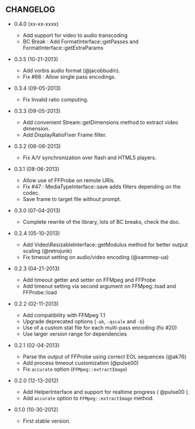 CHANGELOG
---------

* 0.4.0 (xx-xx-xxxx)

  * Add support for video to audio transcoding
  * BC Break : Add FormatInterface::getPasses and FormatInterface::getExtraParams

* 0.3.5 (10-21-2013)

  * Add vorbis audio format (@jacobbudin).
  * Fix #66 : Allow single pass encodings.

* 0.3.4 (09-05-2013)

  * Fix Invalid ratio computing.

* 0.3.3 (09-05-2013)

  * Add convenient Stream::getDimensions method to extract video dimension.
  * Add DisplayRatioFixer Frame filter.

* 0.3.2 (08-08-2013)

  * Fix A/V synchronization over flash and HTML5 players.

* 0.3.1 (08-06-2013)

  * Allow use of FFProbe on remote URIs.
  * Fix #47 : MediaTypeInterface::save adds filters depending on the codec.
  * Save frame to target file without prompt.

* 0.3.0 (07-04-2013)

  * Complete rewrite of the library, lots of BC breaks, check the doc.

* 0.2.4 (05-10-2013)

  * Add Video\ResizableInterface::getModulus method for better output scaling (@retrojunk)
  * Fix timeout setting on audio/video encoding (@xammep-ua)

* 0.2.3 (04-21-2013)

  * Add timeout getter and setter on FFMpeg and FFProbe
  * Add timeout setting via second argument on FFMpeg::load and FFProbe::load

* 0.2.2 (02-11-2013)

  * Add compatibility with FFMpeg 1.1
  * Upgrade deprecated options (`-ab`, `-qscale` and `-b`)
  * Use of a custom stat file for each multi-pass encoding (fix #20)
  * Use larger version range for dependencies

* 0.2.1 (02-04-2013)

  * Parse the output of FFProbe using correct EOL sequences (@ak76)
  * Add process timeout customization (@pulse00)
  * Fix `accurate` option (`FFMpeg::extractImage`)

* 0.2.0 (12-13-2012)

  * Add HelperInterface and support for realtime progress ( @pulse00 ).
  * Add `accurate` option to `FFMpeg::extractImage` method.

* 0.1.0 (10-30-2012)

  * First stable version.
